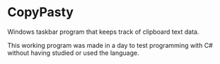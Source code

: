 # CopyPasty
Windows taskbar program that keeps track of clipboard text data.

This working program was made in a day to test programming with C# without having studied or used the language.